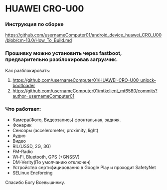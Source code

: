 # HUAWEI CRO-U00
### Инструкция по сборке
https://github.com/usernameComputer01/android_device_huawei_CRO_U00/blob/cm-13.0/How_To_Build.md

### Прошивку можно установить через fastboot, предварительно разблокировав загрузчик.
Как разблокировать:
1. https://github.com/usernameComputer01/HUAWEI-CRO-U00_unlock-bootloader
2. https://github.com/usernameComputer01/mtkclient_mt6580/commits?author=usernameComputer01

### Что работает:
+ Камера(Фото, Видеозапись) фронтальная, задняя.
+ Фонарик
+ Сенсоры (accelerometer, proximity, light)
+ Аудио
+ Видео
+ RIL(USSD, 2G, 3G)
+ FM-Radio
+ Wi-Fi, Bluetooth, GPS (+GNSSV)
+ DM-Verity(По умолчанию отключен)
+ Устройство сертифицированно в Google Play и проходит SafetyNet
+ SELinux Encforcing



Спасибо Богу Всевышнему.
